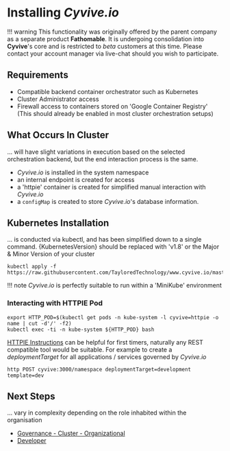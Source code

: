 # Installing _Cyvive.io_

!!! warning
    This functionality was originally offered by the parent company as a separate product **Fathomable**. It is undergoing consolidation into **Cyvive**'s core and is restricted to _beta_ customers at this time. Please contact your account manager via live-chat should you wish to participate.

## Requirements

- Compatible backend container orchestrator such as Kubernetes
- Cluster Administrator access
- Firewall access to containers stored on 'Google Container Registry' (This should already be enabled in most cluster orchestration setups)

## What Occurs In Cluster

… will have slight variations in execution based on the selected orchestration backend, but the end interaction process is the same.

- _Cyvive.io_ is installed in the system namespace
- an internal endpoint is created for access
- a 'httpie' container is created for simplified manual interaction with _Cyvive.io_
- a `configMap` is created to store _Cyvive.io_'s database information.

## Kubernetes Installation

… is conducted via kubectl, and has been simplified down to a single command. {KubernetesVersion} should be replaced with 'v1.8' or the Major & Minor Version of your cluster

```
kubectl apply -f https://raw.githubusercontent.com/TayloredTechnology/www.cyvive.io/master/docs/deploy/kubernetes/v1.8/cyvive.yaml
```

!!! note
		_Cyvive.io_ is perfectly suitable to run within a 'MiniKube' environment

### Interacting with HTTPIE Pod

```
export HTTP_POD=$(kubectl get pods -n kube-system -l cyvive=httpie -o name | cut -d'/' -f2)
kubectl exec -ti -n kube-system ${HTTP_POD} bash
```

[HTTPIE Instructions](https://httpie.org/doc) can be helpful for first timers, naturally any REST compatible tool would be suitable. For example to create a _deploymentTarget_ for all applications / services governed by _Cyvive.io_

```
http POST cyvive:3000/namespace deploymentTarget=development template=dev
```

## Next Steps

… vary in complexity depending on the role inhabited within the organisation

- [Governance - Cluster - Organizational](./usage/govenor.md)
- [Developer](./usage/developer.md)
